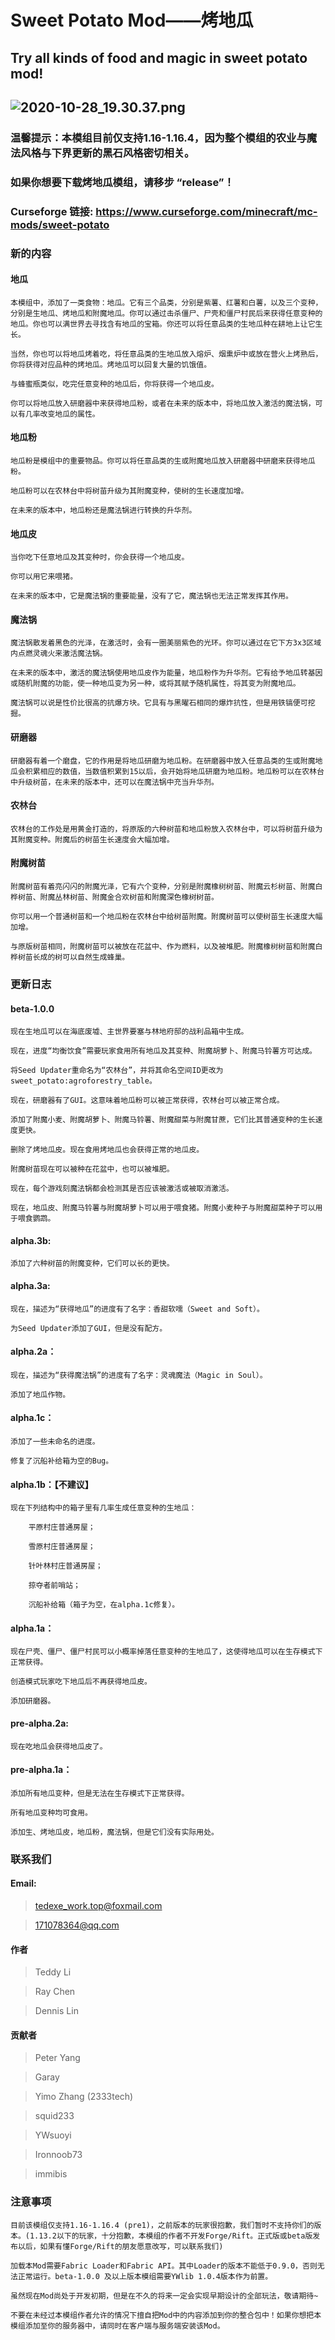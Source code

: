 # Sweet Potato Mod——烤地瓜
## Try all kinds of food and magic in sweet potato mod!
![2020-10-28_19.30.37.png](https://i.loli.net/2020/11/01/6eZRi2UvuHOKwsg.png)
----------------------------------------------------------------------------------------------------------------------------------------------------------------------
### 温馨提示：本模组目前仅支持1.16-1.16.4，因为整个模组的农业与魔法风格与下界更新的黑石风格密切相关。

### 如果你想要下载烤地瓜模组，请移步 “release”！

### Curseforge 链接: https://www.curseforge.com/minecraft/mc-mods/sweet-potato

### 新的内容

#### 地瓜 

    本模组中，添加了一类食物：地瓜。它有三个品类，分别是紫薯、红薯和白薯，以及三个变种，分别是生地瓜、烤地瓜和附魔地瓜。你可以通过击杀僵尸、尸壳和僵尸村民后来获得任意变种的地瓜。你也可以满世界去寻找含有地瓜的宝箱。你还可以将任意品类的生地瓜种在耕地上让它生长。
    
    当然，你也可以将地瓜烤着吃，将任意品类的生地瓜放入熔炉、烟熏炉中或放在营火上烤熟后，你将获得对应品种的烤地瓜。烤地瓜可以回复大量的饥饿值。
    
    与蜂蜜瓶类似，吃完任意变种的地瓜后，你将获得一个地瓜皮。
    
    你可以将地瓜放入研磨器中来获得地瓜粉，或者在未来的版本中，将地瓜放入激活的魔法锅，可以有几率改变地瓜的属性。
    
#### 地瓜粉

    地瓜粉是模组中的重要物品。你可以将任意品类的生或附魔地瓜放入研磨器中研磨来获得地瓜粉。
    
    地瓜粉可以在农林台中将树苗升级为其附魔变种，使树的生长速度加增。

    在未来的版本中，地瓜粉还是魔法锅进行转换的升华剂。

  
#### 地瓜皮

    当你吃下任意地瓜及其变种时，你会获得一个地瓜皮。
    
    你可以用它来喂猪。
    
    在未来的版本中，它是魔法锅的重要能量，没有了它，魔法锅也无法正常发挥其作用。
  
#### 魔法锅

    魔法锅散发着黑色的光泽，在激活时，会有一圈美丽紫色的光环。你可以通过在它下方3x3区域内点燃灵魂火来激活魔法锅。

    在未来的版本中，激活的魔法锅使用地瓜皮作为能量，地瓜粉作为升华剂。它有给予地瓜转基因或随机附魔的功能，使一种地瓜变为另一种，或将其赋予随机属性，将其变为附魔地瓜。

    魔法锅可以说是性价比很高的抗爆方块。它具有与黑曜石相同的爆炸抗性，但是用铁镐便可挖掘。
  
#### 研磨器

    研磨器有着一个磨盘，它的作用是将地瓜研磨为地瓜粉。在研磨器中放入任意品类的生或附魔地瓜会积累相应的数值，当数值积累到15以后，会开始将地瓜研磨为地瓜粉。地瓜粉可以在农林台中升级树苗，在未来的版本中，还可以在魔法锅中充当升华剂。 
  
#### 农林台

    农林台的工作处是用黄金打造的，将原版的六种树苗和地瓜粉放入农林台中，可以将树苗升级为其附魔变种。附魔后的树苗生长速度会大幅加增。
    
#### 附魔树苗
    
    附魔树苗有着亮闪闪的附魔光泽，它有六个变种，分别是附魔橡树树苗、附魔云杉树苗、附魔白桦树苗、附魔丛林树苗、附魔金合欢树苗和附魔深色橡树树苗。
    
    你可以用一个普通树苗和一个地瓜粉在农林台中给树苗附魔。附魔树苗可以使树苗生长速度大幅加增。

    与原版树苗相同，附魔树苗可以被放在花盆中、作为燃料，以及被堆肥。附魔橡树树苗和附魔白桦树苗长成的树可以自然生成蜂巢。
  
  
### 更新日志

#### beta-1.0.0

    现在生地瓜可以在海底废墟、主世界要塞与林地府邸的战利品箱中生成。
    
    现在，进度“均衡饮食”需要玩家食用所有地瓜及其变种、附魔胡萝卜、附魔马铃薯方可达成。

    将Seed Updater重命名为“农林台”，并将其命名空间ID更改为sweet_potato:agroforestry_table。

    现在，研磨器有了GUI。这意味着地瓜粉可以被正常获得，农林台可以被正常合成。

    添加了附魔小麦、附魔胡萝卜、附魔马铃薯、附魔甜菜与附魔甘蔗，它们比其普通变种的生长速度更快。

    删除了烤地瓜皮。现在食用烤地瓜也会获得正常的地瓜皮。

    附魔树苗现在可以被种在花盆中，也可以被堆肥。

    现在，每个游戏刻魔法锅都会检测其是否应该被激活或被取消激活。

    现在，地瓜皮、附魔马铃薯与附魔胡萝卜可以用于喂食猪。附魔小麦种子与附魔甜菜种子可以用于喂食鹦鹉。

#### alpha.3b:

    添加了六种树苗的附魔变种，它们可以长的更快。

#### alpha.3a:

    现在，描述为“获得地瓜”的进度有了名字：香甜软嚅（Sweet and Soft）。

    为Seed Updater添加了GUI，但是没有配方。

#### alpha.2a：

    现在，描述为“获得魔法锅”的进度有了名字：灵魂魔法（Magic in Soul）。

    添加了地瓜作物。

#### alpha.1c：

    添加了一些未命名的进度。

    修复了沉船补给箱为空的Bug。


#### alpha.1b：【不建议】

    现在下列结构中的箱子里有几率生成任意变种的生地瓜：

        平原村庄普通房屋；

        雪原村庄普通房屋；

        针叶林村庄普通房屋；

        掠夺者前哨站；

        沉船补给箱（箱子为空，在alpha.1c修复）。

#### alpha.1a：

    现在尸壳、僵尸、僵尸村民可以小概率掉落任意变种的生地瓜了，这使得地瓜可以在生存模式下正常获得。

    创造模式玩家吃下地瓜后不再获得地瓜皮。

    添加研磨器。

#### pre-alpha.2a:
    
    现在吃地瓜会获得地瓜皮了。

#### pre-alpha.1a：

    添加所有地瓜变种，但是无法在生存模式下正常获得。

    所有地瓜变种均可食用。

    添加生、烤地瓜皮，地瓜粉，魔法锅，但是它们没有实际用处。

### 联系我们

#### Email:

> tedexe_work.top@foxmail.com

> 171078364@qq.com

#### 作者

> Teddy Li

> Ray Chen

> Dennis Lin

#### 贡献者

> Peter Yang

> Garay

> Yimo Zhang (2333tech)

> squid233

> YWsuoyi

> Ironnoob73

> immibis

### 注意事项

    目前该模组仅支持1.16-1.16.4 (pre1)，之前版本的玩家很抱歉，我们暂时不支持你们的版本。(1.13.2以下的玩家，十分抱歉，本模组的作者不开发Forge/Rift。正式版或beta版发布以后，如果有懂Forge/Rift的朋友愿意改写，可以联系我们)
    
    加载本Mod需要Fabric Loader和Fabric API。其中Loader的版本不能低于0.9.0，否则无法正常运行。beta-1.0.0 及以上版本模组需要YWlib 1.0.4版本作为前置。
    
    虽然现在Mod尚处于开发初期，但是在不久的将来一定会实现早期设计的全部玩法，敬请期待~
    
    不要在未经过本模组作者允许的情况下擅自把Mod中的内容添加到你的整合包中！如果你想把本模组添加至你的服务器中，请同时在客户端与服务端安装该Mod。
